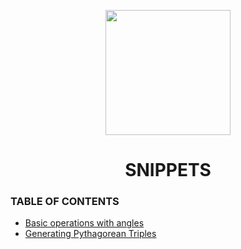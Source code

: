 <p align="center"><img width="200" src="https://upload.wikimedia.org/wikipedia/commons/7/70/RightBrainDominant.jpg"></p>
<h1 align="center">SNIPPETS</h1>

### TABLE OF CONTENTS

- [Basic operations with angles](basic_operations_with_angles/basic_operations_with_angles.ipynb)
- [Generating Pythagorean Triples](generating_pythagorean_triples/generating_pythagorean_triples.ipynb)